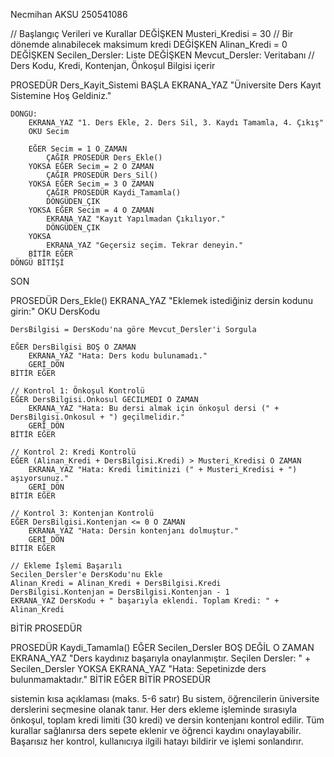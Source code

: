 Necmihan AKSU
250541086





// Başlangıç Verileri ve Kurallar
DEĞİŞKEN Musteri_Kredisi = 30 // Bir dönemde alınabilecek maksimum kredi
DEĞİŞKEN Alinan_Kredi = 0
DEĞİŞKEN Secilen_Dersler: Liste
DEĞİŞKEN Mevcut_Dersler: Veritabanı // Ders Kodu, Kredi, Kontenjan, Önkoşul Bilgisi içerir

PROSEDÜR Ders_Kayit_Sistemi
BAŞLA
    EKRANA_YAZ "Üniversite Ders Kayıt Sistemine Hoş Geldiniz."

    DÖNGÜ:
        EKRANA_YAZ "1. Ders Ekle, 2. Ders Sil, 3. Kaydı Tamamla, 4. Çıkış"
        OKU Secim

        EĞER Secim = 1 O ZAMAN
            ÇAĞIR PROSEDÜR Ders_Ekle()
        YOKSA EĞER Secim = 2 O ZAMAN
            ÇAĞIR PROSEDÜR Ders_Sil()
        YOKSA EĞER Secim = 3 O ZAMAN
            ÇAĞIR PROSEDÜR Kaydi_Tamamla()
            DÖNGÜDEN_ÇIK
        YOKSA EĞER Secim = 4 O ZAMAN
            EKRANA_YAZ "Kayıt Yapılmadan Çıkılıyor."
            DÖNGÜDEN_ÇIK
        YOKSA
            EKRANA_YAZ "Geçersiz seçim. Tekrar deneyin."
        BİTİR EĞER
    DÖNGÜ BİTİŞİ
SON

PROSEDÜR Ders_Ekle()
    EKRANA_YAZ "Eklemek istediğiniz dersin kodunu girin:"
    OKU DersKodu

    DersBilgisi = DersKodu'na göre Mevcut_Dersler'i Sorgula
    
    EĞER DersBilgisi BOŞ O ZAMAN
        EKRANA_YAZ "Hata: Ders kodu bulunamadı."
        GERİ_DÖN
    BİTİR EĞER

    // Kontrol 1: Önkoşul Kontrolü
    EĞER DersBilgisi.Onkosul GECILMEDI O ZAMAN
        EKRANA_YAZ "Hata: Bu dersi almak için önkoşul dersi (" + DersBilgisi.Onkosul + ") geçilmelidir."
        GERİ_DÖN
    BİTİR EĞER

    // Kontrol 2: Kredi Kontrolü
    EĞER (Alinan_Kredi + DersBilgisi.Kredi) > Musteri_Kredisi O ZAMAN
        EKRANA_YAZ "Hata: Kredi limitinizi (" + Musteri_Kredisi + ") aşıyorsunuz."
        GERİ_DÖN
    BİTİR EĞER

    // Kontrol 3: Kontenjan Kontrolü
    EĞER DersBilgisi.Kontenjan <= 0 O ZAMAN
        EKRANA_YAZ "Hata: Dersin kontenjanı dolmuştur."
        GERİ_DÖN
    BİTİR EĞER

    // Ekleme İşlemi Başarılı
    Secilen_Dersler'e DersKodu'nu Ekle
    Alinan_Kredi = Alinan_Kredi + DersBilgisi.Kredi
    DersBilgisi.Kontenjan = DersBilgisi.Kontenjan - 1
    EKRANA_YAZ DersKodu + " başarıyla eklendi. Toplam Kredi: " + Alinan_Kredi
BİTİR PROSEDÜR

PROSEDÜR Kaydi_Tamamla()
    EĞER Secilen_Dersler BOŞ DEĞİL O ZAMAN
        EKRANA_YAZ "Ders kaydınız başarıyla onaylanmıştır. Seçilen Dersler: " + Secilen_Dersler
    YOKSA
        EKRANA_YAZ "Hata: Sepetinizde ders bulunmamaktadır."
    BİTİR EĞER
BİTİR PROSEDÜR

sistemin kısa açıklaması (maks. 5-6 satır)
Bu sistem, öğrencilerin üniversite derslerini seçmesine olanak tanır. Her ders ekleme işleminde sırasıyla önkoşul, toplam kredi limiti (30 kredi) ve dersin kontenjanı kontrol edilir. Tüm kurallar sağlanırsa ders sepete eklenir ve öğrenci kaydını onaylayabilir. Başarısız her kontrol, kullanıcıya ilgili hatayı bildirir ve işlemi sonlandırır.


